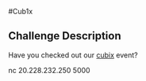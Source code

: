 #Cub1x

## Challenge Description

Have you checked out our [cubix](https://www.instagram.com/p/Cp2nr6bMHoh/?utm_source=ig_web_copy_link) event?

nc 20.228.232.250 5000

